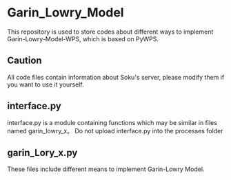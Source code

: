 Garin_Lowry_Model
==
This repository is used to store codes about different ways to implement Garin-Lowry-Model-WPS, which is based on PyWPS. 

## Caution
All code files contain information about Soku's server, please modify them if you want to use it yourself.

## interface.py
interface.py is a module containing functions which may be similar in files named garin_lowry_x。
Do not upload interface.py into the processes folder

## garin_Lory_x.py
These files include different means to implement Garin-Lowry Model. 
